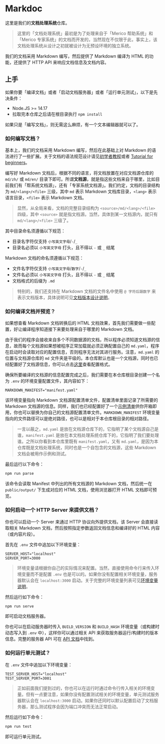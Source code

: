 # Markdoc

这里是我们的**文档处理系统**仓库。

> 这里的「文档处理系统」最初是为了处理来自于「Merico 帮助系统」和「Merico 专家系统」的文档而开发的，当然现在不仅限于此，事实上，该文档处理系统从设计之初就被设计为无预设环境的独立系统。

我们的文档采用 Markdown 编写，然后提供了 Markdown 编译为 HTML 的功能，还提供了 HTTP API 来响应文档信息及文档内容。

## 上手

如果你要「编译文档」或者「启动文档服务器」或者「运行单元测试」，以下是先决条件：

- Node.JS >= 14.17
- 拉取完本仓库之后请在根目录执行 `npm install`

如果只是「编写文档」，则无需这么麻烦，有一个文本编辑器就可以了。

### 如何编写文档？

基本上，我们的文档采用 Markdown 编写，然后在此基础上对 Markdown 的语法进行了一些扩展。关于文档的语法规范设计请见[初学者教程](./md/zh/tutorial.md)或者 [Tutorial for beginners](./md/en/tutorial.md)。

编写好 Markdown 文档后，根据不同的语言，将文档放置在对应文档源仓库的 `md/zh/` 或 `md/en/` 目录下即可。所谓**文档源**，就是指这些文档来自于哪里，比如目前我们有「帮系统文档源」，还有「专家系统文档源」。我们约定，文档的目录结构为 `md/<lang>/<file>` 三级，其中 `md` 表示 Markdown 文档库目录，`<lang>` 表示语言目录，`<file>` 表示 Markdown 文档。

> 显然，从全局来看，文档的完整目录结构为 `<source>/md/<lang>/<file>` 四级，其中 `<source>` 就是指文档源。当然，具体到某一文档源内，就只有 `md/<lang>/<file>` 三级了。

其中目录命名须遵循以下规范：

- 目录名字符仅支持 `小写英文字母`/`-`/`_`
- 目录名必须以 `小写英文字母` 打头，且不得以 `-` 或 `_` 结尾

Markdown 文档的命名须遵循以下规范：

- 文件名字符仅支持 `小写英文字母`/`数字`/`-`/`_`
- 文件名必须以 `小写英文字母` 打头，且不得以 `-` 或 `_` 结尾
- 文档格式的后缀为 `.md`

> 特别的，我们还支持在 Markdown 文档的文件名中使用 `@ 字符后跟数字` 来表示文档版本，具体说明可见[文档版本设计说明](./doc/md-edition.md)。

### 如何编译文档并预览？

如果想查看 Markdown 文档转换后的 HTML 文档效果，首先我们需要做一些配置，好让编译程序知道接下来要处理来自于哪里的 Markdown 文档。

由于我们的程序会接收来自多个不同数据源的文档，所以程序必须知道文档源的信息，故而每个文档源如果想被程序正常加载就必须正确配置自己的 `md.yaml`，程序在启动时会读取对应的配置信息，否则程序无法对其进行服务。注意，`md.yaml` 的位置与文档源仓库的 `md` 文件夹是平级的。本仓库默认也是一个文档源，同时也已经配置好了文档源信息，你可以点击[这里](./md.yaml)查看配置格式。

确保所要编译的文档源的信息配置完成之后，我们需要在本仓库根目录创建一个名为 `.env` 的环境变量配置文件，其内容如下：

```
MARKDOWN_MANIFEST="manifest.yaml"
```

该环境变量指向 Markdown 文档源配置清单文件，配置清单里面记录了所需要的 Markdown 文档源的信息。同样，我们也已经配置好了一个[示例清单](./manifest.yaml)供你开箱即用，你也可以替换为你自己的文档源配置清单文件。`MARKDOWN_MANIFEST` 环境变量指向的文件路径可以是绝对路径，也可以是相对于本仓库根目录的相对路径。

> 一言以蔽之，`md.yaml` 是放在文档源仓库下的，它指明了某个文档源自己是谁，`manifest.yaml` 是放在本文档处理系统仓库下的，它指明了我们要处理谁。之所以你看到本仓库里既有 `manifest.yaml`，又有 `md.yaml`，是因为本仓库既是文档处理系统，同时也是一个自包含的文档源，这些 Markdown 文档会被用作示例和测试。

最后运行以下命令：

```sh
npm run parse
```

该命令会读取 Manifest 中列出的所有文档源的 Markdown 文档，然后统一在 `public/output/` 下生成对应的 HTML 文档，使用浏览器打开 HTML 文档即可预览。

### 如何启动一个 HTTP Server 来提供文档？

你也可以启动一个 Server 来通过 HTTP 协议向外提供文档，该 Server 会直接读取相关 Markdown 文档，然后按照指定参数返回文档信息和编译好的 HTML 内容（或内容片段）。

首先在 `.env` 文件中追加以下环境变量：

```
SERVER_HOST="localhost"
SERVER_PORT=3000
```

> 环境变量请根据你自己的实际情况来配置。当然，直接使用命令行来传入环境变量而不是配置 `.env` 也是可以的。如果你没有配置相关环境变量，服务器默认会在 `localhost:3000` 启动。关于完整的环境变量列表可见[环境变量说明](./doc/env.md)。

然后运行如下命令：

```sh
npm run serve
```

即可启动文档服务器。

你也可以在启动服务器时传入 `BUILD_VERSION` 和 `BUILD_HASH` 环境变量（或构建时动态写入到 `.env` 中），这样你可以通过相关 API 来获取服务器运行/构建时的版本信息。完整的服务器 API 可在 [API 文档](./doc/api.md)中找到。

### 如何运行单元测试？

在 `.env` 文件中追加以下环境变量：

```
TEST_SERVER_HOST="localhost"
TEST_SERVER_PORT=3001
```

> 正如前面我们提到过的，你也可以在运行时通过命令行传入相关的环境变量。但有一点要注意，如果你没有配置测试相关的环境变量，单元测试服务器默认会在 `localhost:3000` 启动。如果你还同时以默认配置启动了文档服务器，那么测试程序会因为端口冲突而无法正常启动。

然后运行如下命令：

```sh
npm run test
```

即可运行单元测试。
